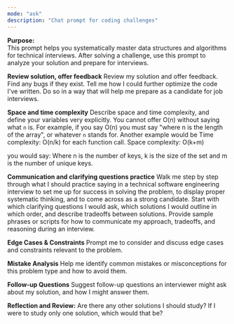 ```yaml
---
mode: "ask"
description: "Chat prompt for coding challenges"
---
```


**Purpose:**  
This prompt helps you systematically master data structures and algorithms for technical interviews. After solving a challenge, use this prompt to analyze your solution and prepare for interviews.

**Review solution, offer feedback**
Review my solution and offer feedback. Find any bugs if they exist. Tell me how I could further optimize the code I've written. Do so in a way that will help me prepare as a candidate for job interviews.

**Space and time complexity**
Describe space and time complexity, and define your variables very explicitly. You cannot offer O(n) without saying what `n` is. For example, if you say O(n) you must say "where n is the length of the array", or whatever `n` stands for. Another example would be
Time complexity: O(n/k) for each function call.
Space complexity: O(k+m)

you would say:
Where n is the number of keys, k is the size of the set and m is the number of unique keys.

**Communication and clarifying questions practice**
Walk me step by step through what I should practice saying in a technical software engineering interview to set me up for success in solving the problem, to display proper systematic thinking, and to come across as a strong candidate. Start with which clarifying questions I would ask, which solutions I would outline in which order, and describe tradeoffs between solutions. Provide sample phrases or scripts for how to communicate my approach, tradeoffs, and reasoning during an interview.

**Edge Cases & Constraints**
Prompt me to consider and discuss edge cases and constraints relevant to the problem.

**Mistake Analysis**
Help me identify common mistakes or misconceptions for this problem type and how to avoid them.

**Follow-up Questions**
Suggest follow-up questions an interviewer might ask about my solution, and how I might answer them.

**Reflection and Review:**
Are there any other solutions I should study? If I were to study only one solution, which would that be?
